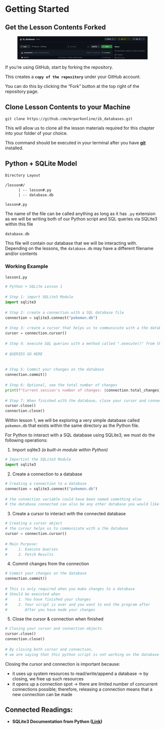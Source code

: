 # Getting Started

## Get the Lesson Contents Forked

<figure><img src="../.gitbook/assets/image.png" alt=""><figcaption></figcaption></figure>

If you’re using GitHub, start by forking the repository.&#x20;

This creates a **`copy of the repository`** under your GitHub account.&#x20;

You can do this by clicking the “Fork” button at the top right of the repository page.

## Clone Lesson Contents to your Machine

```git
git clone https://github.com/mrparkonline/ib_databases.git
```

This will allow us to clone all the lesson materials required for this chapter into your folder of your choice.&#x20;

This command should be executed in your terminal after you have [**git**](https://git-scm.com/) installed.

## Python + SQLite Model

```
Directory Layout

/lesson#/
      | -- lesson#.py
      | -- database.db
```

`lesson#.py`

The name of the file can be called anything as long as it has `.py` extension as we will be writing both of our Python script and SQL queries via SQLite3 within this file

`database.db`

This file will contain our database that we will be interacting with. Depending on the lessons, the `database.db` may have a different filename and/or contents

### Working Example

`lesson1.py`

```python
# Python + SQLite Lesson 1

# Step 1: import SQLite3 Module
import sqlite3

# Step 2: create a connection with a SQL database file
connection = sqlite3.connect("pokemon.db")

# Step 3: create a cursor that helps us to communicate with a the database
cursor = connection.cursor()

# Step 4: execute SQL queries with a method called ".execute()" from the cursor

# QUERIES GO HERE


# Step 5: Commit your changes on the database
connection.commit()

# Step 6: Optional, see the total number of changes
print(f"Current session's number of changes: {connection.total_changes}")

# Step 7: When finished with the database, close your cursor and connection object
cursor.close()
connection.close()
```

Within lesson 1, we will be exploring a very simple database called `pokemon.db` that exists within the same directory as the Python file.

For Python to interact with a SQL database using SQLite3, we must do the following operations:

1. Import sqlite3 _(a built-in module within Python)_

```python
# Importint the SQLite3 Module
import sqlite3
```

2. Create a connection to a database

```python
# Creating a connection to a database
connection = sqlite3.connect("pokemon.db")

# the connection variable could have been named something else
# the database connected can also be any other database you would like
```

3. Create a cursor to interact with the connected database

```python
# Creating a cursor object 
# the cursur helps us to communicate with a the database
cursor = connection.cursor()

# Main Purpose:
#     1. Execute Queries
#     2. Fetch Results
```

4. Commit changes from the connection

```python
# Commit your changes on the database
connection.commit()

# This is only required when you make changes to a database
# Should be executed when
#     1. You have finished your changes
#     2. Your script is over and you want to end the program after 
#        After you have made your changes
```

5. Close the cursor & connection when finished

```python
# Closing your cursor and connection objects
cursor.close()
connection.close()

# By closing both cursor and connection, 
# we are saying that this python script is not working on the database at the moment
```

Closing the cursor and connection is important because:

* it uses up system resources to read/write/append a database -> by closing, we free up such resources
* it opens up a connection spot -> there are limited number of concurrent connections possible; therefore, releasing a connection means that a new connection can be made

## Connected Readings:

* **SQLite3 Documentation from Python (**[**Link**](https://docs.python.org/3/library/sqlite3.html)**)**
